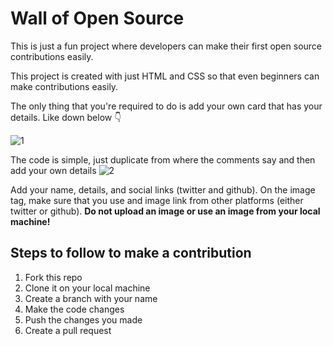 # Wall of Open Source
This is just a fun project where developers can make their first open source contributions easily.  

This project is created with just HTML and CSS so that even beginners can make contributions easily.  

The only thing that you're required to do is add your own card that has your details. Like down below :point_down:

![1](https://user-images.githubusercontent.com/83160332/180177578-8bfa6b2e-424f-4496-8e94-44bf7c4f7237.jpeg)


The code is simple, just duplicate from where the comments say and then add your own details
![2](https://user-images.githubusercontent.com/83160332/180178255-2b415f98-2766-402f-b03c-22caf9744fe4.jpeg)

Add your name, details, and social links (twitter and github). On the image tag, make sure that you use and image link from other platforms (either twitter or github). **Do not upload an image or use an image from your local machine!**

## Steps to follow to make a contribution  
1. Fork this repo
2. Clone it on your local machine
3. Create a branch with your name
4. Make the code changes
5. Push the changes you made
6. Create a pull request
